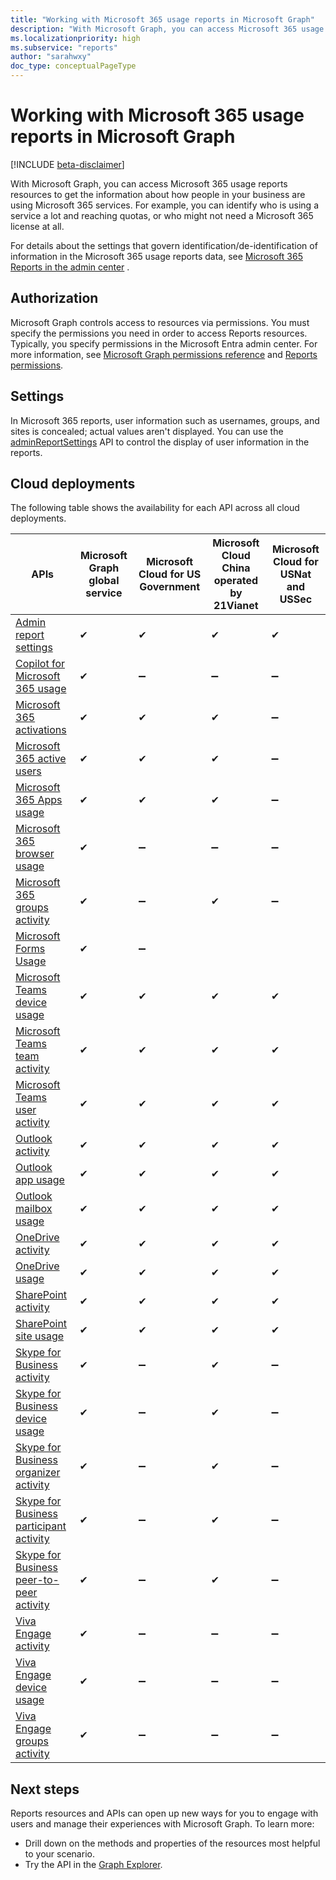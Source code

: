 ```yaml
---
title: "Working with Microsoft 365 usage reports in Microsoft Graph"
description: "With Microsoft Graph, you can access Microsoft 365 usage reports resources to get the information about how people in your business are using Microsoft 365 services. For example, you can identify who is using a service a lot and reaching quotas, or who may not need a Microsoft 365 license at all."
ms.localizationpriority: high
ms.subservice: "reports"
author: "sarahwxy"
doc_type: conceptualPageType
---
```


# Working with Microsoft 365 usage reports in Microsoft Graph

[!INCLUDE [beta-disclaimer](../../includes/beta-disclaimer.md)]

With Microsoft Graph, you can access Microsoft 365 usage reports resources to get the information about how people in your business are using Microsoft 365 services. For example, you can identify who is using a service a lot and reaching quotas, or who might not need a Microsoft 365 license at all.

For details about the settings that govern identification/de-identification of information in the Microsoft 365 usage reports data, see [Microsoft 365 Reports in the admin center](/microsoft-365/admin/activity-reports/activity-reports) .

## Authorization

Microsoft Graph controls access to resources via permissions. You must specify the permissions you need in order to access Reports resources. Typically, you specify permissions in the Microsoft Entra admin center. For more information, see [Microsoft Graph permissions reference](/graph/permissions-reference) and [Reports permissions](/graph/permissions-reference#reports-permissions).

## Settings

In Microsoft 365 reports, user information such as usernames, groups, and sites is concealed; actual values aren't displayed. You can use the [adminReportSettings](../resources/adminreportsettings.md) API to control the display of user information in the reports.

## Cloud deployments

The following table shows the availability for each API across all cloud deployments.

| APIs                                                                                                            | Microsoft Graph global service | **Microsoft Cloud for US Government** | **Microsoft Cloud China operated by 21Vianet** | **Microsoft Cloud for USNat and USSec** |
| --------------------------------------------------------------------------------------------------------------- | ------------------------------ | ------------------------------------- | ---------------------------------------------- | --------------------------------------- |
| [Admin report settings](../resources/adminreportsettings.md)                                                    | ✔                              | ✔                                     | ✔                                              | ✔                                       |
| [Copilot for Microsoft 365 usage](../resources/reportroot.md#copilot-for-microsoft-365-usage)                   | ✔                              | ➖                                    | ➖                                             | ➖                                      |
| [Microsoft 365 activations](../resources/reportroot.md#microsoft-365-activations)                               | ✔                              | ✔                                     | ✔                                              | ➖                                      |
| [Microsoft 365 active users](../resources/reportroot.md#microsoft-365-active-users)                             | ✔                              | ✔                                     | ✔                                              | ➖                                      |
| [Microsoft 365 Apps usage](../resources/reportroot.md#microsoft-365-apps-usage)                                 | ✔                              | ✔                                     | ✔                                              | ➖                                      |
| [Microsoft 365 browser usage](../resources/reportroot.md#microsoft-365-browser-usage)                           | ✔                              | ➖                                    | ➖                                             | ➖                                      |
| [Microsoft 365 groups activity](../resources/reportroot.md#microsoft-365-groups-activity)                       | ✔                              | ➖                                    | ✔                                              | ➖                                      |
| [Microsoft Forms Usage](../resources/reportroot.md#forms-activity)                                              | ✔                              | ➖                                    |
| [Microsoft Teams device usage](../resources/reportroot.md#microsoft-teams-device-usage)                         | ✔                              | ✔                                     | ✔                                              | ✔                                       |
| [Microsoft Teams team activity](../resources/reportroot.md#microsoft-teams-team-activity)                       | ✔                              | ✔                                     | ✔                                              | ✔                                       |
| [Microsoft Teams user activity](../resources/reportroot.md#microsoft-teams-user-activity)                       | ✔                              | ✔                                     | ✔                                              | ✔                                       |
| [Outlook activity](../resources/reportroot.md#outlook-activity)                                                 | ✔                              | ✔                                     | ✔                                              | ✔                                       |
| [Outlook app usage](../resources/reportroot.md#outlook-app-usage)                                               | ✔                              | ✔                                     | ✔                                              | ✔                                       |
| [Outlook mailbox usage](../resources/reportroot.md#outlook-mailbox-usage)                                       | ✔                              | ✔                                     | ✔                                              | ✔                                       |
| [OneDrive activity](../resources/reportroot.md#onedrive-activity)                                               | ✔                              | ✔                                     | ✔                                              | ✔                                       |
| [OneDrive usage](../resources/reportroot.md#onedrive-usage)                                                     | ✔                              | ✔                                     | ✔                                              | ✔                                       |
| [SharePoint activity](../resources/reportroot.md#sharepoint-activity)                                           | ✔                              | ✔                                     | ✔                                              | ✔                                       |
| [SharePoint site usage](../resources/reportroot.md#sharepoint-site-usage)                                       | ✔                              | ✔                                     | ✔                                              | ✔                                       |
| [Skype for Business activity](../resources/reportroot.md#skype-for-business-activity)                           | ✔                              | ➖                                    | ✔                                              | ➖                                      |
| [Skype for Business device usage](../resources/reportroot.md#skype-for-business-device-usage)                   | ✔                              | ➖                                    | ✔                                              | ➖                                      |
| [Skype for Business organizer activity](../resources/reportroot.md#skype-for-business-organizer-activity)       | ✔                              | ➖                                    | ✔                                              | ➖                                      |
| [Skype for Business participant activity](../resources/reportroot.md#skype-for-business-participant-activity)   | ✔                              | ➖                                    | ✔                                              | ➖                                      |
| [Skype for Business peer-to-peer activity](../resources/reportroot.md#skype-for-business-peer-to-peer-activity) | ✔                              | ➖                                    | ✔                                              | ➖                                      |
| [Viva Engage activity](../resources/reportroot.md#viva-engage-activity)                                         | ✔                              | ➖                                    | ➖                                             | ➖                                      |
| [Viva Engage device usage](../resources/reportroot.md#viva-engage-device-usage)                                 | ✔                              | ➖                                    | ➖                                             | ➖                                      |
| [Viva Engage groups activity](../resources/reportroot.md#viva-engage-groups-activity)                           | ✔                              | ➖                                    | ➖                                             | ➖                                      |

## Next steps

Reports resources and APIs can open up new ways for you to engage with users and manage their experiences with Microsoft Graph. To learn more:

- Drill down on the methods and properties of the resources most helpful to your scenario.
- Try the API in the [Graph Explorer](https://developer.microsoft.com/graph/graph-explorer).
